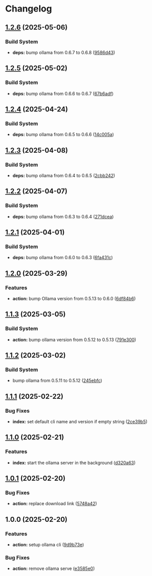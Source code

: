 # Changelog

## [1.2.6](https://github.com/ai-action/setup-ollama/compare/v1.2.5...v1.2.6) (2025-05-06)


### Build System

* **deps:** bump ollama from 0.6.7 to 0.6.8 ([9586d43](https://github.com/ai-action/setup-ollama/commit/9586d439e8429d35b6e67cbc1066a07b777f852a))

## [1.2.5](https://github.com/ai-action/setup-ollama/compare/v1.2.4...v1.2.5) (2025-05-02)


### Build System

* **deps:** bump ollama from 0.6.6 to 0.6.7 ([67b6adf](https://github.com/ai-action/setup-ollama/commit/67b6adf8eb0a8ca99fe5cf27dbbe15685e18d051))

## [1.2.4](https://github.com/ai-action/setup-ollama/compare/v1.2.3...v1.2.4) (2025-04-24)


### Build System

* **deps:** bump ollama from 0.6.5 to 0.6.6 ([14c005a](https://github.com/ai-action/setup-ollama/commit/14c005af53f0cd6a14e50251e0269166b43be7c0))

## [1.2.3](https://github.com/ai-action/setup-ollama/compare/v1.2.2...v1.2.3) (2025-04-08)


### Build System

* **deps:** bump ollama from 0.6.4 to 0.6.5 ([2cbb242](https://github.com/ai-action/setup-ollama/commit/2cbb24213cea3dbca023ea55cbe9d83d905a6927))

## [1.2.2](https://github.com/ai-action/setup-ollama/compare/v1.2.1...v1.2.2) (2025-04-07)


### Build System

* **deps:** bump ollama from 0.6.3 to 0.6.4 ([271dcea](https://github.com/ai-action/setup-ollama/commit/271dcea798418f66b445b55273667accadbb01e2))

## [1.2.1](https://github.com/ai-action/setup-ollama/compare/v1.2.0...v1.2.1) (2025-04-01)


### Build System

* **deps:** bump ollama from 0.6.0 to 0.6.3 ([6fa431c](https://github.com/ai-action/setup-ollama/commit/6fa431c2bff7a2b3bf489d27d1f2a474330e37ad))

## [1.2.0](https://github.com/ai-action/setup-ollama/compare/v1.1.3...v1.2.0) (2025-03-29)

### Features

- **action:** bump Ollama version from 0.5.13 to 0.6.0 ([6df84b6](https://github.com/ai-action/setup-ollama/commit/6df84b69934ef1f2bd34ae883497289f913d5102))

## [1.1.3](https://github.com/ai-action/setup-ollama/compare/v1.1.2...v1.1.3) (2025-03-05)

### Build System

- **action:** bump ollama version from 0.5.12 to 0.5.13 ([791e300](https://github.com/ai-action/setup-ollama/commit/791e300357a9fe11a8dc107126fe06effea6d081))

## [1.1.2](https://github.com/ai-action/setup-ollama/compare/v1.1.1...v1.1.2) (2025-03-02)

### Build System

- bump ollama from 0.5.11 to 0.5.12 ([245ebfc](https://github.com/ai-action/setup-ollama/commit/245ebfce12f4aabc6f777018b225479ce0742643))

## [1.1.1](https://github.com/ai-action/setup-ollama/compare/v1.1.0...v1.1.1) (2025-02-22)

### Bug Fixes

- **index:** set default cli name and version if empty string ([2ce39b5](https://github.com/ai-action/setup-ollama/commit/2ce39b509814cd21bab6f704af4103769f2b977b))

## [1.1.0](https://github.com/ai-action/setup-ollama/compare/v1.0.1...v1.1.0) (2025-02-21)

### Features

- **index:** start the ollama server in the background ([d320a63](https://github.com/ai-action/setup-ollama/commit/d320a6333b086e124155abcc2501ad849fa005e3))

## [1.0.1](https://github.com/ai-action/setup-ollama/compare/v1.0.0...v1.0.1) (2025-02-20)

### Bug Fixes

- **action:** replace download link ([5748a42](https://github.com/ai-action/setup-ollama/commit/5748a4200b3ccfe31f116bf0fb1d3d742c0729ee))

## 1.0.0 (2025-02-20)

### Features

- **action:** setup ollama cli ([9d9b73e](https://github.com/ai-action/setup-ollama/commit/9d9b73e2f8f59a1cc004c2a460133cb31543d6c0))

### Bug Fixes

- **action:** remove ollama serve ([e3585e0](https://github.com/ai-action/setup-ollama/commit/e3585e0fdc2b7e20c9274070bdd2b5af31fc8594))
